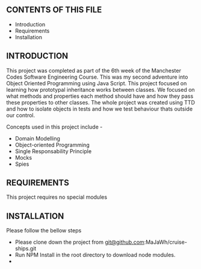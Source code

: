 ## CONTENTS OF THIS FILE

- Introduction
- Requirements
- Installation

## INTRODUCTION

This project was completed as part of the 6th week of the Manchester Codes Software Engineering Course. This was my second adventure into Object Oriented Programming using Java Script. This project focused on learning how prototypal inheritance works between classes. We focused on what methods and properties each method should have and how they pass these properties to other classes.
The whole project was created using TTD and how to isolate objects in tests and how we test behaviour thats outside our control.

Concepts used in this project include -

- Domain Modelling
- Object-oriented Programming
- Single Responsability Principle
- Mocks
- Spies

## REQUIREMENTS

This project requires no special modules

## INSTALLATION

Please follow the bellow steps

- Please clone down the project from git@github.com:MaJaWh/cruise-ships.git
- Run NPM Install in the root directory to download node modules.
-

